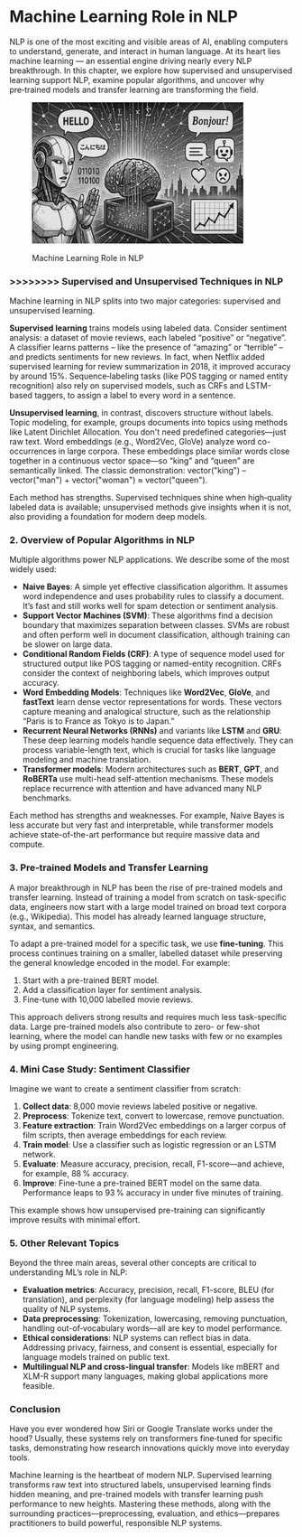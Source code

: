 # Machine Learning Role in NLP

NLP is one of the most exciting and visible areas of AI, enabling computers to understand, generate, and interact in human language. At its heart lies machine learning — an essential engine driving nearly every NLP breakthrough. In this chapter, we explore how supervised and unsupervised learning support NLP, examine popular algorithms, and uncover why pre‑trained models and transfer learning are transforming the field.

<div align="left"><figure><img src="../../.gitbook/assets/nlp-machine-learning-role-in-nlp-min.png" alt="" width="375"><figcaption><p>Machine Learning Role in NLP</p></figcaption></figure></div>

### >>>>>>>> Supervised and Unsupervised Techniques in NLP

Machine learning in NLP splits into two major categories: supervised and unsupervised learning.

**Supervised learning** trains models using labeled data. Consider sentiment analysis: a dataset of movie reviews, each labeled “positive” or “negative”. A classifier learns patterns – like the presence of “amazing” or “terrible” – and predicts sentiments for new reviews. In fact, when Netflix added supervised learning for review summarization in 2018, it improved accuracy by around 15%. Sequence‑labeling tasks (like POS tagging or named entity recognition) also rely on supervised models, such as CRFs and LSTM-based taggers, to assign a label to every word in a sentence.

**Unsupervised learning**, in contrast, discovers structure without labels. Topic modeling, for example, groups documents into topics using methods like Latent Dirichlet Allocation. You don't need predefined categories—just raw text. Word embeddings (e.g., Word2Vec, GloVe) analyze word co-occurrences in large corpora. These embeddings place similar words close together in a continuous vector space—so “king” and “queen” are semantically linked. The classic demonstration: vector("king") – vector("man") + vector("woman") ≈ vector("queen").

Each method has strengths. Supervised techniques shine when high‑quality labeled data is available; unsupervised methods give insights when it is not, also providing a foundation for modern deep models.

### 2. Overview of Popular Algorithms in NLP

Multiple algorithms power NLP applications. We describe some of the most widely used:

* **Naive Bayes**: A simple yet effective classification algorithm. It assumes word independence and uses probability rules to classify a document. It’s fast and still works well for spam detection or sentiment analysis.
* **Support Vector Machines (SVM)**: These algorithms find a decision boundary that maximizes separation between classes. SVMs are robust and often perform well in document classification, although training can be slower on large data.
* **Conditional Random Fields (CRF)**: A type of sequence model used for structured output like POS tagging or named-entity recognition. CRFs consider the context of neighboring labels, which improves output accuracy.
* **Word Embedding Models**: Techniques like **Word2Vec**, **GloVe**, and **fastText** learn dense vector representations for words. These vectors capture meaning and analogical structure, such as the relationship “Paris is to France as Tokyo is to Japan.”
* **Recurrent Neural Networks (RNNs)** and variants like **LSTM** and **GRU**: These deep learning models handle sequence data effectively. They can process variable-length text, which is crucial for tasks like language modeling and machine translation.
* **Transformer models**: Modern architectures such as **BERT**, **GPT**, and **RoBERTa** use multi-head self-attention mechanisms. These models replace recurrence with attention and have advanced many NLP benchmarks.

Each method has strengths and weaknesses. For example, Naive Bayes is less accurate but very fast and interpretable, while transformer models achieve state-of-the-art performance but require massive data and compute.

### 3. Pre‑trained Models and Transfer Learning

A major breakthrough in NLP has been the rise of pre-trained models and transfer learning. Instead of training a model from scratch on task-specific data, engineers now start with a large model trained on broad text corpora (e.g., Wikipedia). This model has already learned language structure, syntax, and semantics.

To adapt a pre-trained model for a specific task, we use **fine-tuning**. This process continues training on a smaller, labelled dataset while preserving the general knowledge encoded in the model. For example:

1. Start with a pre-trained BERT model.
2. Add a classification layer for sentiment analysis.
3. Fine-tune with 10,000 labelled movie reviews.

This approach delivers strong results and requires much less task-specific data. Large pre-trained models also contribute to zero- or few-shot learning, where the model can handle new tasks with few or no examples by using prompt engineering.

### 4. Mini Case Study: Sentiment Classifier

Imagine we want to create a sentiment classifier from scratch:

1. **Collect data**: 8,000 movie reviews labeled positive or negative.
2. **Preprocess**: Tokenize text, convert to lowercase, remove punctuation.
3. **Feature extraction**: Train Word2Vec embeddings on a larger corpus of film scripts, then average embeddings for each review.
4. **Train model**: Use a classifier such as logistic regression or an LSTM network.
5. **Evaluate**: Measure accuracy, precision, recall, F1-score—and achieve, for example, 88 % accuracy.
6. **Improve**: Fine-tune a pre-trained BERT model on the same data. Performance leaps to 93 % accuracy in under five minutes of training.

This example shows how unsupervised pre-training can significantly improve results with minimal effort.

### 5. Other Relevant Topics

Beyond the three main areas, several other concepts are critical to understanding ML’s role in NLP:

* **Evaluation metrics**: Accuracy, precision, recall, F1-score, BLEU (for translation), and perplexity (for language modeling) help assess the quality of NLP systems.
* **Data preprocessing**: Tokenization, lowercasing, removing punctuation, handling out-of‑vocabulary words—all are key to model performance.
* **Ethical considerations**: NLP systems can reflect bias in data. Addressing privacy, fairness, and consent is essential, especially for language models trained on public text.
* **Multilingual NLP and cross-lingual transfer**: Models like mBERT and XLM-R support many languages, making global applications more feasible.

### Conclusion

Have you ever wondered how Siri or Google Translate works under the hood? Usually, these systems rely on transformers fine‑tuned for specific tasks, demonstrating how research innovations quickly move into everyday tools.

Machine learning is the heartbeat of modern NLP. Supervised learning transforms raw text into structured labels, unsupervised learning finds hidden meaning, and pre-trained models with transfer learning push performance to new heights. Mastering these methods, along with the surrounding practices—preprocessing, evaluation, and ethics—prepares practitioners to build powerful, responsible NLP systems.

